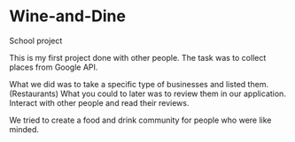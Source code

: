 # Wine-and-Dine
School project

This is my first project done with other people.
The task was to collect places from Google API.

What we did was to take a specific type of businesses and listed them. (Restaurants)
What you could to later was to review them in our application.
Interact with other people and read their reviews.

We tried to create a food and drink community for people who were like minded.
